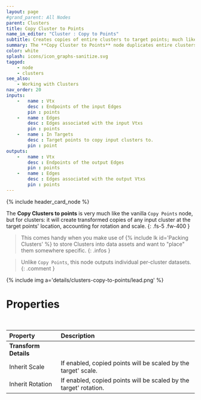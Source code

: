 ```yaml
---
layout: page
#grand_parent: All Nodes
parent: Clusters
title: Copy Cluster to Points
name_in_editor: "Cluster : Copy to Points"
subtitle: Creates copies of entire clusters to target points; much like Copy Points does.
summary: The **Copy Cluster to Points** node duplicates entire clusters at specified target points, applying transformations like rotation and scale from the target points, similar to the Copy Points node but for clusters.
color: white
splash: icons/icon_graphs-sanitize.svg
tagged:
    - node
    - clusters
see_also:
    - Working with Clusters
nav_order: 20
inputs:
    -   name : Vtx
        desc : Endpoints of the input Edges
        pin : points
    -   name : Edges
        desc : Edges associated with the input Vtxs
        pin : points
    -   name : In Targets
        desc : Target points to copy input clusters to.
        pin : point
outputs:
    -   name : Vtx
        desc : Endpoints of the output Edges
        pin : points
    -   name : Edges
        desc : Edges associated with the output Vtxs
        pin : points
---
```


{% include header_card_node %}

The **Copy Clusters to points** is very much like the vanilla `Copy Points` node, but for clusters: it will create transformed copies of any input cluster at the target points' location, accounting for rotation and scale.
{: .fs-5 .fw-400 } 

>This comes handy when you make use of {% include lk id='Packing Clusters' %} to store Clusters into data assets and want to "place" them somewhere specific.
{: .infos }

>Unlike `Copy Points`, this node outputs individual per-cluster datasets.
{: .comment }

{% include img a='details/clusters-copy-to-points/lead.png' %}

# Properties
<br>

| Property       | Description          |
|:-------------|:------------------|
| **Transform Details**  | |
| Inherit Scale          | If enabled, copied points will be scaled by the target' scale. |
| Inherit Rotation          | If enabled, copied points will be scaled by the target' rotation. |
